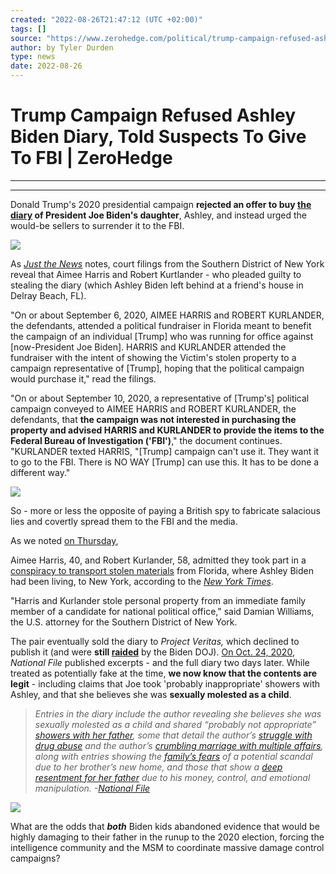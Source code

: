 ```yaml
---
created: "2022-08-26T21:47:12 (UTC +02:00)"
tags: []
source: "https://www.zerohedge.com/political/trump-campaign-refused-ashley-biden-diary-told-suspects-give-fbi"
author: by Tyler Durden
type: news
date: 2022-08-26
---
```


# Trump Campaign Refused Ashley Biden Diary, Told Suspects To Give To FBI | ZeroHedge

---

---

Donald Trump's 2020 presidential campaign **rejected an offer to buy [the diary](https://www.zerohedge.com/political/two-plead-guilty-stealing-ashley-bidens-inappropriate-showers-dad-diary) of President Joe Biden's daughter**, Ashley, and instead urged the would-be sellers to surrender it to the FBI.

[![](https://assets.zerohedge.com/s3fs-public/styles/inline_image_mobile/public/inline-images/joe%20and%20ashley1.jpg?itok=-hjHgiJB)](https://www.zerohedge.com/s3/files/inline-images/joe%20and%20ashley1.jpg?itok=-hjHgiJB)

As [*Just the News*](https://justthenews.com/government/courts-law/trump-campaign-turned-down-ashley-biden-diary-urged-suspects-give-it-fbi) notes, court filings from the Southern District of New York reveal that Aimee Harris and Robert Kurtlander - who pleaded guilty to stealing the diary (which Ashley Biden left behind at a friend's house in Delray Beach, FL).

"On or about September 6, 2020, AIMEE HARRIS and ROBERT KURLANDER, the defendants, attended a political fundraiser in Florida meant to benefit the campaign of an individual \[Trump\] who was running for office against \[now-President Joe Biden\]. HARRIS and KURLANDER attended the fundraiser with the intent of showing the Victim's stolen property to a campaign representative of \[Trump\], hoping that the political campaign would purchase it," read the filings.

"On or about September 10, 2020, a representative of \[Trump's\] political campaign conveyed to AIMEE HARRIS and ROBERT KURLANDER, the defendants, that **the campaign was not interested in purchasing the property and advised HARRIS and KURLANDER to provide the items to the Federal Bureau of Investigation ('FBI')**," the document continues. "KURLANDER texted HARRIS, "\[Trump\] campaign can't use it. They want it to go to the FBI. There is NO WAY \[Trump\] can use this. It has to be done a different way."

[![](https://assets.zerohedge.com/s3fs-public/styles/inline_image_mobile/public/inline-images/ashley%20joe_0.jpg?itok=G8kfGY1i)](https://www.zerohedge.com/s3/files/inline-images/ashley%20joe_0.jpg?itok=G8kfGY1i)

So - more or less the opposite of paying a British spy to fabricate salacious lies and covertly spread them to the FBI and the media.

As we noted [on Thursday](https://www.zerohedge.com/political/two-plead-guilty-stealing-ashley-bidens-inappropriate-showers-dad-diary),

Aimee Harris, 40, and Robert Kurlander, 58, admitted they took part in a [conspiracy to transport stolen materials](https://www.justice.gov/usao-sdny/pr/florida-residents-plead-guilty-conspiracy-commit-interstate-transportation-stolen) from Florida, where Ashley Biden had been living, to New York, according to the [*New York Times*](https://www.nytimes.com/2022/08/25/us/politics/ashley-biden-diary-project-veritas-guilty.html).

"Harris and Kurlander stole personal property from an immediate family member of a candidate for national political office," said Damian Williams, the U.S. attorney for the Southern District of New York.

The pair eventually sold the diary to *Project Veritas,* which declined to publish it (and were **still [raided](https://www.zerohedge.com/political/fbi-raids-project-veritas-staffer-probe-over-biden-daughters-diary)** by the Biden DOJ). [On Oct. 24, 2020](https://nationalfile.com/exclusive-source-biden-daughters-diary-details-not-appropriate-showers-with-joe-as-child/), *National File* published excerpts - and the full diary two days later. While treated as potentially fake at the time, **we now know that the contents are legit** - including claims that Joe took 'probably inappropriate' showers with Ashley, and that she believes she was **sexually molested as a child**.

 > 
 > *Entries in the diary include the author revealing she believes she was sexually molested as a child and shared “probably not appropriate” [showers with her father](https://nationalfile.com/exclusive-source-biden-daughters-diary-details-not-appropriate-showers-with-joe-as-child/), some that detail the author’s [struggle with drug abuse](https://nationalfile.com/addiction-diary-entries-show-ashley-bidens-alleged-battle-with-cocaine-hard-drugs-whistleblower/) and the author’s [crumbling marriage with multiple affairs](https://nationalfile.com/ashley-biden-my-marriage-is-over-diary-details-multiple-affairs-prior-to-joes-2020-campaign-whistleblower/), along with entries showing the [family’s fears](https://nationalfile.com/diary-bidens-daughter-thought-hunters-2-5-million-hollywood-mansion-would-be-scandalous-whistleblower/) of a potential scandal due to her brother’s new home, and those that show a [deep resentment for her father](https://nationalfile.com/diary-bidens-daughter-ashley-resents-him-for-his-money-control-emotional-manipulation-whistleblower/) due to his money, control, and emotional manipulation. -[National File](https://nationalfile.com/bombshell-new-york-times-fbi-confirm-legitimacy-of-ashley-biden-diary/)*

[![](https://assets.zerohedge.com/s3fs-public/styles/inline_image_mobile/public/inline-images/Ashley-Biden-Pg-25-750x589.jpg?itok=pZ2iwmqx)](https://www.zerohedge.com/s3/files/inline-images/Ashley-Biden-Pg-25-750x589.jpg?itok=pZ2iwmqx)

What are the odds that ***both*** Biden kids abandoned evidence that would be highly damaging to their father in the runup to the 2020 election, forcing the intelligence community and the MSM to coordinate massive damage control campaigns?
